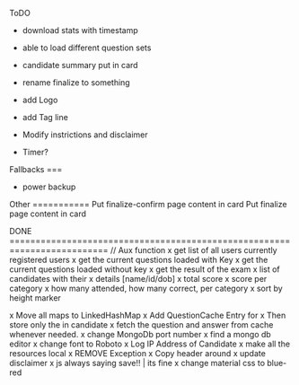 ToDO
- download stats with timestamp
- able to load different question sets
- candidate summary put in card
- rename finalize to something
- add Logo
- add Tag line
- Modify instrictions and disclaimer

- Timer?

Fallbacks ===
- power backup

Other ===========
Put finalize-confirm page content in card
Put finalize page content in card




DONE =========================================================================
// Aux function
x get list of all users currently registered users
x get the current questions loaded with Key
x get the current questions loaded without key
x get the result of the exam
	x list of candidates with their
		x details [name/id/dob] 
		x total score
		x score per category
		x how many attended, how many correct, per category
		x sort by height marker

x Move all maps to LinkedHashMap
x Add QuestionCache Entry for 	<questionId vs Question>
	x Then store only the <questionNo vs questionId> in candidate
	x fetch the question and answer from cache whenever needed.
x change MongoDb port number
x find a mongo db editor
x change font to Roboto
x Log IP Address of Candidate
x make all the resources local
x REMOVE Exception
x Copy header around
x update disclaimer
x js always saying save!! | its fine
x change material css to blue-red

